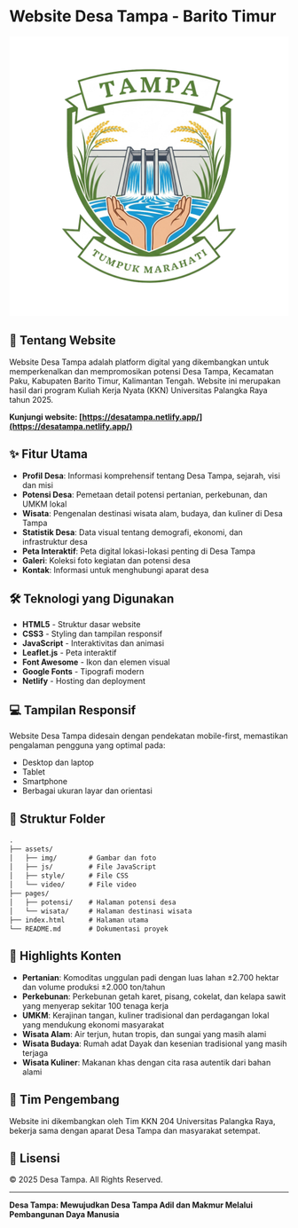 # Website Desa Tampa - Barito Timur

![Desa Tampa Logo](assets/img/logo-desa.png)

## 🌟 Tentang Website

Website Desa Tampa adalah platform digital yang dikembangkan untuk memperkenalkan dan mempromosikan potensi Desa Tampa, Kecamatan Paku, Kabupaten Barito Timur, Kalimantan Tengah. Website ini merupakan hasil dari program Kuliah Kerja Nyata (KKN) Universitas Palangka Raya tahun 2025.

**Kunjungi website: [https://desatampa.netlify.app/](https://desatampa.netlify.app/)**

## ✨ Fitur Utama

- **Profil Desa**: Informasi komprehensif tentang Desa Tampa, sejarah, visi dan misi
- **Potensi Desa**: Pemetaan detail potensi pertanian, perkebunan, dan UMKM lokal
- **Wisata**: Pengenalan destinasi wisata alam, budaya, dan kuliner di Desa Tampa
- **Statistik Desa**: Data visual tentang demografi, ekonomi, dan infrastruktur desa
- **Peta Interaktif**: Peta digital lokasi-lokasi penting di Desa Tampa
- **Galeri**: Koleksi foto kegiatan dan potensi desa
- **Kontak**: Informasi untuk menghubungi aparat desa

## 🛠️ Teknologi yang Digunakan

- **HTML5** - Struktur dasar website
- **CSS3** - Styling dan tampilan responsif
- **JavaScript** - Interaktivitas dan animasi
- **Leaflet.js** - Peta interaktif
- **Font Awesome** - Ikon dan elemen visual
- **Google Fonts** - Tipografi modern
- **Netlify** - Hosting dan deployment

## 💻 Tampilan Responsif

Website Desa Tampa didesain dengan pendekatan mobile-first, memastikan pengalaman pengguna yang optimal pada:

- Desktop dan laptop
- Tablet
- Smartphone
- Berbagai ukuran layar dan orientasi

## 📁 Struktur Folder

```
.
├── assets/
│   ├── img/        # Gambar dan foto
│   ├── js/         # File JavaScript
│   ├── style/      # File CSS
│   └── video/      # File video
├── pages/
│   ├── potensi/    # Halaman potensi desa
│   └── wisata/     # Halaman destinasi wisata
├── index.html      # Halaman utama
└── README.md       # Dokumentasi proyek
```

## 📌 Highlights Konten

- **Pertanian**: Komoditas unggulan padi dengan luas lahan ±2.700 hektar dan volume produksi ±2.000 ton/tahun
- **Perkebunan**: Perkebunan getah karet, pisang, cokelat, dan kelapa sawit yang menyerap sekitar 100 tenaga kerja
- **UMKM**: Kerajinan tangan, kuliner tradisional dan perdagangan lokal yang mendukung ekonomi masyarakat
- **Wisata Alam**: Air terjun, hutan tropis, dan sungai yang masih alami
- **Wisata Budaya**: Rumah adat Dayak dan kesenian tradisional yang masih terjaga
- **Wisata Kuliner**: Makanan khas dengan cita rasa autentik dari bahan alami

## 👥 Tim Pengembang

Website ini dikembangkan oleh Tim KKN 204 Universitas Palangka Raya, bekerja sama dengan aparat Desa Tampa dan masyarakat setempat.

## 📝 Lisensi

© 2025 Desa Tampa. All Rights Reserved.

---

**Desa Tampa: Mewujudkan Desa Tampa Adil dan Makmur Melalui Pembangunan Daya Manusia**
